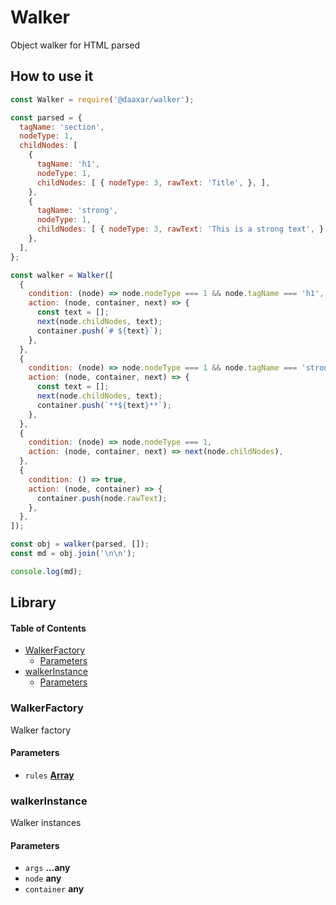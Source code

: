 # Walker

Object walker for HTML parsed

## How to use it
``` javascript
const Walker = require('@daaxar/walker');

const parsed = {
  tagName: 'section',
  nodeType: 1,
  childNodes: [
    {
      tagName: 'h1',
      nodeType: 1,
      childNodes: [ { nodeType: 3, rawText: 'Title', }, ],
    },
    {
      tagName: 'strong',
      nodeType: 1,
      childNodes: [ { nodeType: 3, rawText: 'This is a strong text', }, ],
    },
  ],
};

const walker = Walker([
  {
    condition: (node) => node.nodeType === 1 && node.tagName === 'h1',
    action: (node, container, next) => {
      const text = [];
      next(node.childNodes, text);
      container.push(`# ${text}`);
    },
  },
  {
    condition: (node) => node.nodeType === 1 && node.tagName === 'strong',
    action: (node, container, next) => {
      const text = [];
      next(node.childNodes, text);
      container.push(`**${text}**`);
    },
  },
  {
    condition: (node) => node.nodeType === 1,
    action: (node, container, next) => next(node.childNodes),
  },
  {
    condition: () => true,
    action: (node, container) => {
      container.push(node.rawText);
    },
  },
]);

const obj = walker(parsed, []);
const md = obj.join('\n\n');

console.log(md);
```

## Library

<!-- Generated by documentation.js. Update this documentation by updating the source code. -->

#### Table of Contents

-   [WalkerFactory](#walkerfactory)
    -   [Parameters](#parameters)
-   [walkerInstance](#walkerinstance)
    -   [Parameters](#parameters-1)

### WalkerFactory

Walker factory

#### Parameters

-   `rules` **[Array](https://developer.mozilla.org/docs/Web/JavaScript/Reference/Global_Objects/Array)** 

### walkerInstance

Walker instances

#### Parameters

-   `args` **...any** 
-   `node` **any** 
-   `container` **any** 
